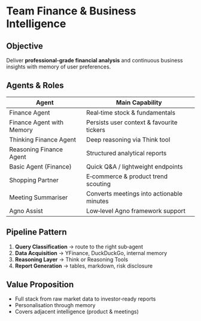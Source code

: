 # Team Finance & Business Intelligence

## Objective
Deliver **professional‑grade financial analysis** and continuous business insights with memory of user preferences.

## Agents & Roles
| Agent | Main Capability |
|-------|-----------------|
| Finance Agent | Real‑time stock & fundamentals |
| Finance Agent with Memory | Persists user context & favourite tickers |
| Thinking Finance Agent | Deep reasoning via Think tool |
| Reasoning Finance Agent | Structured analytical reports |
| Basic Agent (Finance) | Quick Q&A / lightweight endpoints |
| Shopping Partner | E‑commerce & product trend scouting |
| Meeting Summariser | Converts meetings into actionable minutes |
| Agno Assist | Low‑level Agno framework support |

## Pipeline Pattern
1. **Query Classification** → route to the right sub‑agent  
2. **Data Acquisition** → YFinance, DuckDuckGo, internal memory  
3. **Reasoning Layer** → Think or Reasoning Tools  
4. **Report Generation** → tables, markdown, risk disclosure

## Value Proposition
- Full stack from raw market data to investor‑ready reports
- Personalisation through memory
- Covers adjacent intelligence (product & meetings)